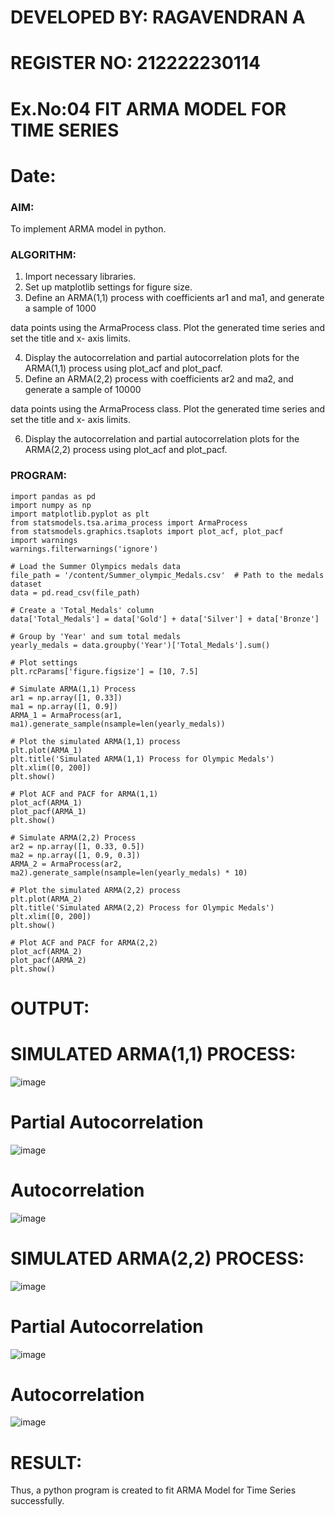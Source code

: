 # DEVELOPED BY: RAGAVENDRAN A
# REGISTER NO: 212222230114
# Ex.No:04   FIT ARMA MODEL FOR TIME SERIES
# Date: 



### AIM:
To implement ARMA model in python.
### ALGORITHM:
1. Import necessary libraries.
2. Set up matplotlib settings for figure size.
3. Define an ARMA(1,1) process with coefficients ar1 and ma1, and generate a sample of 1000

data points using the ArmaProcess class. Plot the generated time series and set the title and x-
axis limits.

4. Display the autocorrelation and partial autocorrelation plots for the ARMA(1,1) process using
plot_acf and plot_pacf.
5. Define an ARMA(2,2) process with coefficients ar2 and ma2, and generate a sample of 10000

data points using the ArmaProcess class. Plot the generated time series and set the title and x-
axis limits.

6. Display the autocorrelation and partial autocorrelation plots for the ARMA(2,2) process using
plot_acf and plot_pacf.
### PROGRAM:
```
import pandas as pd
import numpy as np
import matplotlib.pyplot as plt
from statsmodels.tsa.arima_process import ArmaProcess
from statsmodels.graphics.tsaplots import plot_acf, plot_pacf
import warnings
warnings.filterwarnings('ignore')

# Load the Summer Olympics medals data
file_path = '/content/Summer_olympic_Medals.csv'  # Path to the medals dataset
data = pd.read_csv(file_path)

# Create a 'Total_Medals' column
data['Total_Medals'] = data['Gold'] + data['Silver'] + data['Bronze']

# Group by 'Year' and sum total medals
yearly_medals = data.groupby('Year')['Total_Medals'].sum()

# Plot settings
plt.rcParams['figure.figsize'] = [10, 7.5]

# Simulate ARMA(1,1) Process
ar1 = np.array([1, 0.33])
ma1 = np.array([1, 0.9])
ARMA_1 = ArmaProcess(ar1, ma1).generate_sample(nsample=len(yearly_medals))

# Plot the simulated ARMA(1,1) process
plt.plot(ARMA_1)
plt.title('Simulated ARMA(1,1) Process for Olympic Medals')
plt.xlim([0, 200])
plt.show()

# Plot ACF and PACF for ARMA(1,1)
plot_acf(ARMA_1)
plot_pacf(ARMA_1)
plt.show()

# Simulate ARMA(2,2) Process
ar2 = np.array([1, 0.33, 0.5])
ma2 = np.array([1, 0.9, 0.3])
ARMA_2 = ArmaProcess(ar2, ma2).generate_sample(nsample=len(yearly_medals) * 10)

# Plot the simulated ARMA(2,2) process
plt.plot(ARMA_2)
plt.title('Simulated ARMA(2,2) Process for Olympic Medals')
plt.xlim([0, 200])
plt.show()

# Plot ACF and PACF for ARMA(2,2)
plot_acf(ARMA_2)
plot_pacf(ARMA_2)
plt.show()
```

# OUTPUT:
# SIMULATED ARMA(1,1) PROCESS:
![image](https://github.com/user-attachments/assets/2fddebd6-bb87-4200-861a-681afb3f8411)


# Partial Autocorrelation
![image](https://github.com/user-attachments/assets/00fa6288-c13a-4860-8eb4-774c77c786b3)


# Autocorrelation
![image](https://github.com/user-attachments/assets/459f8e04-0d69-405a-bda5-e75cd9ba83bd)


# SIMULATED ARMA(2,2) PROCESS:
![image](https://github.com/user-attachments/assets/85501d48-c3e7-4237-846f-69a72dd04bd4)


# Partial Autocorrelation
![image](https://github.com/user-attachments/assets/20b73597-f3e8-4e8d-8bec-e43dbee1b129)


# Autocorrelation
![image](https://github.com/user-attachments/assets/466860dc-c725-47a0-b40f-2059d3d7dec0)


# RESULT:
Thus, a python program is created to fit ARMA Model for Time Series successfully.
